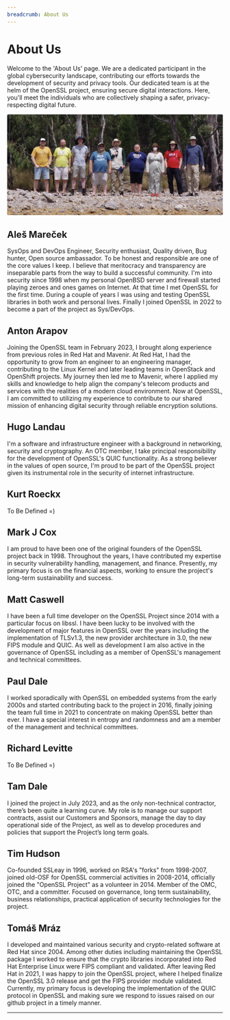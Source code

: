 ```yaml
---
breadcrumb: About Us
---
```


# About Us

Welcome to the 'About Us' page. We are a dedicated participant in the global
cybersecurity landscape, contributing our efforts towards the development of
security and privacy tools. Our dedicated team is at the helm of the OpenSSL
project, ensuring secure digital interactions. Here, you'll meet the individuals
who are collectively shaping a safer, privacy-respecting digital future.

![team](/img/faces/openssl2023.png "Some of the OpenSSL team in 2023")

## Aleš Mareček
SysOps and DevOps Engineer, Security enthusiast, Quality driven, Bug hunter,
Open source ambassador.
To be honest and responsible are one of the core values I keep. I believe that
meritocracy and transparency are inseparable parts from the way to build a
successful community.
I'm into security since 1998 when my personal OpenBSD server and firewall
started playing zeroes and ones games on Internet. At that time I met OpenSSL
for the first time. During a couple of years I was using and testing OpenSSL
libraries in both work and personal lives. Finally I joined OpenSSL in 2022 to
become a part of the project as Sys/DevOps.

## Anton Arapov
Joining the OpenSSL team in February 2023, I brought along experience from
previous roles in Red Hat and Mavenir. At Red Hat, I had the opportunity to
grow from an engineer to an engineering manager, contributing to the Linux
Kernel and later leading teams in OpenStack and OpenShift projects. My journey
then led me to Mavenir, where I applied my skills and knowledge to help align
the company's telecom products and services with the realities of a modern
cloud environment. Now at OpenSSL, I am committed to utilizing my experience
to contribute to our shared mission of enhancing digital security through
reliable encryption solutions.

## Hugo Landau
I'm a software and infrastructure engineer with a background in networking,
security and cryptography. An OTC member, I take principal responsibility for
the development of OpenSSL's QUIC functionality. As a strong believer in the
values of open source, I'm proud to be part of the OpenSSL project given its
instrumental role in the security of internet infrastructure.

## Kurt Roeckx
To Be Defined =)

## Mark J Cox
I am proud to have been one of the original founders of the OpenSSL project
back in 1998. Throughout the years, I have contributed my expertise in security
vulnerability handling, management, and finance. Presently, my primary focus is
on the financial aspects, working to ensure the project's long-term
sustainability and success.

## Matt Caswell
I have been a full time developer on the OpenSSL Project since 2014 with a
particular focus on libssl. I have been lucky to be involved with the development
of major features in OpenSSL over the years including the implementation of
TLSv1.3, the new provider architecture in 3.0, the new FIPS module and QUIC.
As well as development I am also active in the governance of OpenSSL including
as a member of OpenSSL's management and technical committees.

## Paul Dale
I worked sporadically with OpenSSL on embedded systems from the early 2000s and
started contributing back to the project in 2016, finally joining the team full
time in 2021 to concentrate on making OpenSSL better than ever. I have a special
interest in entropy and randomness and am a member of the management and
technical committees.

## Richard Levitte
To Be Defined =)

## Tam Dale
I joined the project in July 2023, and as the only non-technical contractor,
there’s been quite a learning curve.  My role is to manage our support
contracts, assist our Customers and Sponsors, manage the day to day
operational side of the Project, as well as to develop procedures and policies
that support the Project’s long term goals.

## Tim Hudson
Co-founded SSLeay in 1996, worked on RSA's "forks" from 1998-2007, joined
old-OSF for OpenSSL commercial activities in 2008-2014, officially joined the
"OpenSSL Project" as a volunteer in 2014. Member of the OMC, OTC, and a
committer. Focused on governance, long term sustainability, business
relationships, practical application of security technologies for the project.

## Tomáš Mráz
I developed and maintained various security and crypto-related software at
Red Hat since 2004. Among other duties including maintaining the OpenSSL
package I worked to ensure that the crypto libraries incorporated into Red Hat
Enterprise Linux were FIPS compliant and validated. After leaving Red Hat in
2021, I was happy to join the OpenSSL project, where I helped finalize the
OpenSSL 3.0 release and get the FIPS provider module validated. Currently, my
primary focus is developing the implementation of the QUIC protocol in OpenSSL
and making sure we respond to issues raised on our github project in a timely
manner.

---
